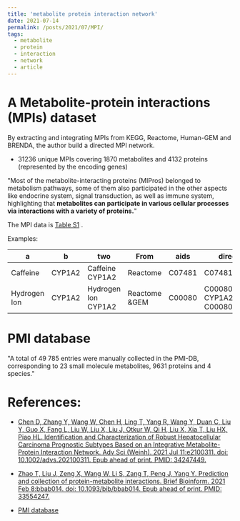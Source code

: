 ```yaml
---
title: 'metabolite protein interaction network'
date: 2021-07-14
permalink: /posts/2021/07/MPI/
tags:
  - metabolite
  - protein
  - interaction
  - network
  - article
---
```


# A Metabolite-protein interactions (MPIs) dataset

By extracting and integrating MPIs from KEGG, Reactome, Human-GEM and BRENDA, the author build a directed MPI network.  
* 31236 unique MPIs covering 1870 metabolites and 4132 proteins (represented by the encoding genes)

"Most of the metabolite-interacting proteins (MIPros) belonged to metabolism pathways, some of them also participated in the other aspects like endocrine system, signal transduction, as well as immune system, highlighting that **metabolites can participate in various cellular processes via interactions with a variety of proteins.**"

The MPI data is [Table S1](https://onlinelibrary.wiley.com/action/downloadSupplement?doi=10.1002%2Fadvs.202100311&file=advs2770-sup-0002-TableS1.csv) .

Examples:

|a	      |b	      |two	   |From|	aids|	direction|
--- | --- | ---| --- | ---| ---
|Caffeine |	CYP1A2|	Caffeine CYP1A2|	Reactome|	C07481|	C07481 CYP1A2|
|Hydrogen Ion	|CYP1A2| 	Hydrogen Ion CYP1A2|	Reactome &GEM|	C00080|	C00080 CYP1A2;CYP1A2 C00080|

# PMI database

"A total of 49 785 entries were manually collected in the PMI-DB, corresponding to 23 small molecule metabolites, 9631 proteins and 4 species."

# References:

* [Chen D, Zhang Y, Wang W, Chen H, Ling T, Yang R, Wang Y, Duan C, Liu Y, Guo X, Fang L, Liu W, Liu X, Liu J, Otkur W, Qi H, Liu X, Xia T, Liu HX, Piao HL. Identification and Characterization of Robust Hepatocellular Carcinoma Prognostic Subtypes Based on an Integrative Metabolite-Protein Interaction Network. Adv Sci (Weinh). 2021 Jul 11:e2100311. doi: 10.1002/advs.202100311. Epub ahead of print. PMID: 34247449.](https://onlinelibrary.wiley.com/doi/10.1002/advs.202100311#)

* [Zhao T, Liu J, Zeng X, Wang W, Li S, Zang T, Peng J, Yang Y. Prediction and collection of protein-metabolite interactions. Brief Bioinform. 2021 Feb 8:bbab014. doi: 10.1093/bib/bbab014. Epub ahead of print. PMID: 33554247.](https://academic.oup.com/bib/advance-article-abstract/doi/10.1093/bib/bbab014/6130169?redirectedFrom=fulltext)
* [PMI database](http://easybioai.com/PMIDB/home)

